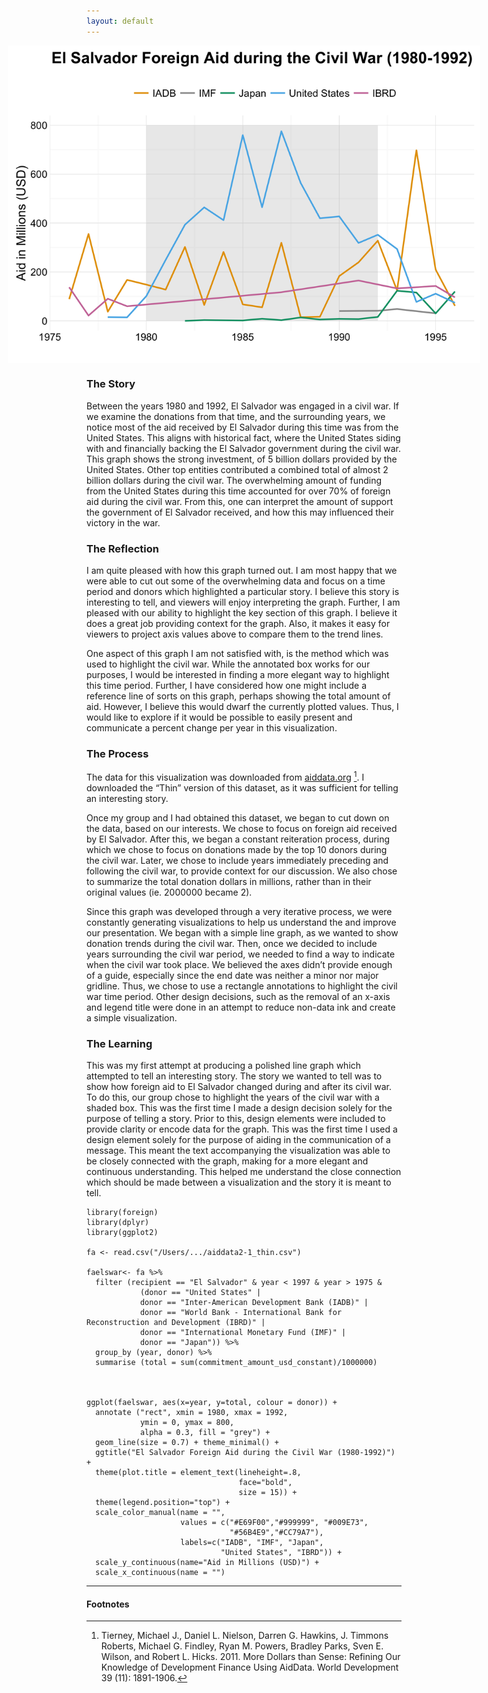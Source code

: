 ```yaml
---
layout: default
---
```


<img src="/images/FA_El_Salvador.png" alt="image" style = "max-width: 150%; margin-left: -25%" align = "center">

### The Story
Between the years 1980 and 1992, El Salvador was engaged in a civil war. If we examine the donations from that time, and the surrounding years, we notice most of the aid received by El Salvador during this time was from the United States. This aligns with historical fact, where the United States siding with and financially backing the El Salvador government during the civil war. This graph shows the strong investment, of 5 billion dollars provided by the United States. Other top entities contributed a combined total of almost 2 billion dollars during the civil war. The overwhelming amount of funding from the United States during this time accounted for over 70% of foreign aid during the civil war. From this, one can interpret the amount of support the government of El Salvador received, and how this may influenced their victory in the war. 


### The Reflection
I am quite pleased with how this graph turned out. I am most happy that we were able to cut out some of the overwhelming data and focus on a time period and donors which highlighted a particular story. I believe this story is interesting to tell, and viewers will enjoy interpreting the graph. Further, I am pleased with our ability to highlight the key section of this graph. I believe it does a great job providing context for the graph. Also, it makes it easy for viewers to project axis values above to compare them to the trend lines.

One aspect of this graph I am not satisfied with, is the method which was used to highlight the civil war. While the annotated box works for our purposes, I would be interested in finding a more elegant way to highlight this time period. Further, I have considered how one might include a reference line of sorts on this graph, perhaps showing the total amount of aid. However, I believe this would dwarf the currently plotted values. Thus, I would like to explore if it would be possible to easily present and communicate a percent change per year in this visualization. 


### The Process
The data for this visualization was downloaded from [aiddata.org](http://aiddata.org/country-level-research-datasets) [^2]. I downloaded the “Thin” version of this dataset, as it was sufficient for telling an interesting story. 

Once my group and I had obtained this dataset, we began to cut down on the data, based on our interests. We chose to focus on foreign aid received by El Salvador. After this, we began a constant reiteration process, during which we chose to focus on donations made by the top 10 donors during the civil war. Later, we chose to include years immediately preceding and following the civil war, to provide context for our discussion. We also chose to summarize the total donation dollars in millions, rather than in their original values (ie. 2000000 became 2).  

Since this graph was developed through a very iterative process, we were constantly generating visualizations to help us understand the and improve our presentation. We began with a simple line graph, as we wanted to show donation trends during the civil war. Then, once we decided to include years surrounding the civil war period, we needed to find a way to indicate when the civil war took place. We believed the axes didn’t provide enough of a guide, especially since the end date was neither a minor nor major gridline. Thus, we chose to use a rectangle annotations to highlight the civil war time period. Other design decisions, such as the removal of an x-axis and legend title were done in an attempt to reduce non-data ink and create a simple visualization. 


### The Learning
This was my first attempt at producing a polished line graph which attempted to tell an interesting story. The story we wanted to tell was to show how foreign aid to El Salvador changed during and after its civil war. To do this, our group chose to highlight the years of the civil war with a shaded box. This was the first time I made a design decision solely for the purpose of telling a story. Prior to this, design elements were included to provide clarity or encode data for the graph. This was the first time I used a design element solely for the purpose of aiding in the communication of a message. This meant the text accompanying the visualization was able to be closely connected with the graph, making for a more elegant and continuous understanding. This helped me understand the close connection which should be made between a visualization and the story it is meant to tell. 


```
library(foreign)
library(dplyr)
library(ggplot2)

fa <- read.csv("/Users/.../aiddata2-1_thin.csv")

faelswar<- fa %>%
  filter (recipient == "El Salvador" & year < 1997 & year > 1975 & 
            (donor == "United States" |
            donor == "Inter-American Development Bank (IADB)" |
            donor == "World Bank - International Bank for Reconstruction and Development (IBRD)" |
            donor == "International Monetary Fund (IMF)" | 
            donor == "Japan")) %>%
  group_by (year, donor) %>%
  summarise (total = sum(commitment_amount_usd_constant)/1000000)



ggplot(faelswar, aes(x=year, y=total, colour = donor)) + 
  annotate ("rect", xmin = 1980, xmax = 1992, 
            ymin = 0, ymax = 800, 
            alpha = 0.3, fill = "grey") +
  geom_line(size = 0.7) + theme_minimal() + 
  ggtitle("El Salvador Foreign Aid during the Civil War (1980-1992)") +
  theme(plot.title = element_text(lineheight=.8, 
                                  face="bold", 
                                  size = 15)) +
  theme(legend.position="top") +
  scale_color_manual(name = "",
                     values = c("#E69F00","#999999", "#009E73", 
                                "#56B4E9","#CC79A7"),
                     labels=c("IADB", "IMF", "Japan", 
                              "United States", "IBRD")) + 
  scale_y_continuous(name="Aid in Millions (USD)") +
  scale_x_continuous(name = "")
```

<hr>

#### Footnotes

[^1]: Anderson, J., Clubine, A., MacGowan, E., & Persofsky, B. (2016, March 8). March 07 Data Challenge. INTEG 375. 
[^2]: Tierney, Michael J., Daniel L. Nielson, Darren G. Hawkins, J. Timmons Roberts, Michael G. Findley, Ryan M. Powers, Bradley Parks, Sven E. Wilson, and Robert L. Hicks. 2011. More Dollars than Sense: Refining Our Knowledge of Development Finance Using AidData. World Development 39 (11): 1891-1906.